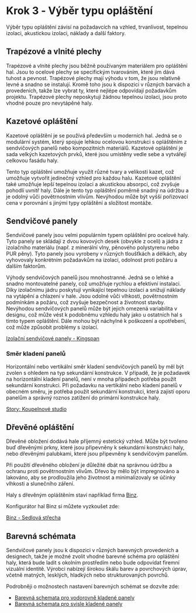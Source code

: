 
# Krok 3 ‐ Výběr typu opláštění

Výběr typu opláštění závisí na požadavcích na vzhled, trvanlivost, tepelnou izolaci, akustickou izolaci, náklady a další faktory. 

## Trapézové a vlnité plechy
Trapézové a vlnité plechy jsou běžně používaným materiálem pro opláštění hal. Jsou to ocelové plechy se specifickým tvarováním, které jim dává tuhost a pevnost. Trapézové plechy mají výhodu v tom, že jsou relativně levné a snadno se instalují. Kromě toho jsou k dispozici v různých barvách a provedeních, takže lze vybrat ty, které nejlépe odpovídají požadavkům projektu. Trapézové plechy neposkytují žádnou tepelnou izolaci, jsou proto vhodné pouze pro nevytápěné haly. 

## Kazetové opláštění
Kazetové opláštění je se používá především u moderních hal. Jedná se o modulární systém, který spojuje lehkou ocelovou konstrukci s opláštěním z sendvičových panelů nebo kompozitních materiálů. Kazetové opláštění je sada velkých kazetových prvků, které jsou umístěny vedle sebe a vytvářejí celkovou fasádu haly.

Tento typ opláštění umožňuje využít různé tvary a velikosti kazet, což umožňuje vytvořit jedinečný vzhled pro každou halu. Kazetové opláštění také umožňuje lepší tepelnou izolaci a akustickou absorpci, což zvyšuje pohodlí uvnitř haly. Dále je tento typ opláštění poměrně snadný na údržbu a je odolný vůči povětrnostním vlivům. Nevýhodou může být vyšší pořizovací cena v porovnání s jinými typy opláštění a složitost montáže.

## Sendvičové panely
Sendvičové panely jsou velmi populárním typem opláštění pro ocelové haly. Tyto panely se skládají z dvou kovových desek (obvykle z oceli) a jádra z izolačního materiálu (např. z minerální vlny, pěnového polystyrenu nebo PUR pěny). Tyto panely jsou vyrobeny v různých tloušťkách a délkách, aby vyhovovaly konkrétním požadavkům na izolaci, odolnost proti požáru a dalším faktorům.

Výhody sendvičových panelů jsou mnohostranné. Jedná se o lehké a snadno montovatelné panely, což umožňuje rychlou a efektivní instalaci. Díky izolačnímu jádru poskytují vynikající tepelnou izolaci a snižují náklady na vytápění a chlazení v hale. Jsou odolné vůči vlhkosti, povětrnostním podmínkám a požáru, což zvyšuje bezpečnost a životnost stavby.
Nevýhodou sendvičových panelů může být jejich omezená variabilita v designu, což může vést k podobnému vzhledu haly jako u ostatních hal s tímto typem opláštění. Dále mohou být náchylné k poškození a opotřebení, což může způsobit problémy s izolací.

[Izolační sendvičové panely - Kingspan](https://www.kingspan.com/cz/cs/produkty/izolacni-sendvicove-panely/)

### Směr kladení panelů
Horizontální nebo vertikální směr kladení sendvičových panelů by měl být zvolen s ohledem na typ sekundární konstrukce. V případě, že je požadavek na horizontální kladení panelů, není v mnoha případech potřeba použít sekundární konstrukci. Při požadavku na vertikální nebo kladení panelů v obecném směru, je potřeba použít sekundární konstrukci, která zajistí oporu panelům a správný roznos zatížení do primární konstrukce haly.


[Story: Koupelnové studio](../stories/bathroomStudio.md)

## Dřevěné opláštění
Dřevěné obložení dodává hale příjemný estetický vzhled. Může být tvořeno buď dřevěnými prkny, které jsou připevněny k sekundární konstrukci haly, nebo dřevěnými palubkami, které jsou připevněny k sendvičovým panelům.

Při použití dřevěného obložení je důležité dbát na správnou údržbu a ochranu proti povětrnostním vlivům. Dřevo by mělo být impregnováno a lakováno, aby se prodloužila jeho životnost a minimalizovaly se účinky vlhkosti a slunečního záření.

Haly s dřevěným opláštěním staví například firma [Binz](https://www.holzbau-binz.de/).

Konfigurátor hal Binz si můžete vyzkoušet zde:

[Binz - Sedlová střecha](https://www.wunschhalle.de/hallenkonfigurator/de/inquiry/new?prototype=HolzbauBinzDuopitch)

## Barevná schémata
Sendvičové panely jsou k dispozici v různých barevných provedeních a designech, takže je možné zvolit vhodné barevné schéma pro opláštění haly, která bude ladit s okolním prostředím nebo bude odpovídat firemní vizuální identitě. Výrobci nabízejí širokou škálu barev a povrchových úprav, včetně matných, lesklých, hladkých nebo strukturovaných povrchů.

Podrobněji o možnostech nastavení barevných schémat se dozvíte zde:

 - [Barevná schemata pro vodorovně kladené panely](../advanced/sheeting/wallColorSchemeHorizontal.md)
 - [Barevná schemata pro svisle kladené panely](../advanced/sheeting/wallColorSchemeVertical.md)
